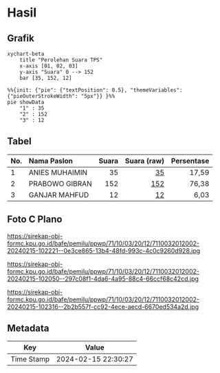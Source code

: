 # Hasil

## Grafik

```mermaid
xychart-beta
    title "Perolehan Suara TPS"
    x-axis [01, 02, 03]
    y-axis "Suara" 0 --> 152
    bar [35, 152, 12]
```

```mermaid
%%{init: {"pie": {"textPosition": 0.5}, "themeVariables": {"pieOuterStrokeWidth": "5px"}} }%%
pie showData
    "1" : 35
    "2" : 152
    "3" : 12
```

## Tabel

| No. | Nama Paslon    | Suara | Suara (raw) | Persentase |
|:--- |:-------------- | -----:| -----------:| ----------:|
| 1   | ANIES MUHAIMIN | 35    | [35][p-1]   | 17,59      |
| 2   | PRABOWO GIBRAN | 152   | [152][p-2]  | 76,38      |
| 3   | GANJAR MAHFUD  | 12    | [12][p-3]   | 6,03       |


[p-1]: https://github.com/gigit-pemilu/pemilu-2024-71-sulawesi-utara/blob/main/pilpres/hitung-suara/sub/71-sulawesi-utara/sub/10-bolaang-mongondow-timur/sub/03-nuangan/sub/2012-loyow/sub/002-tps/sub/paslon-1.txt
[p-2]: https://github.com/gigit-pemilu/pemilu-2024-71-sulawesi-utara/blob/main/pilpres/hitung-suara/sub/71-sulawesi-utara/sub/10-bolaang-mongondow-timur/sub/03-nuangan/sub/2012-loyow/sub/002-tps/sub/paslon-2.txt
[p-3]: https://github.com/gigit-pemilu/pemilu-2024-71-sulawesi-utara/blob/main/pilpres/hitung-suara/sub/71-sulawesi-utara/sub/10-bolaang-mongondow-timur/sub/03-nuangan/sub/2012-loyow/sub/002-tps/sub/paslon-3.txt

## Foto C Plano

https://sirekap-obj-formc.kpu.go.id/bafe/pemilu/ppwp/71/10/03/20/12/7110032012002-20240215-102221--0e3ce865-13b4-48fd-993c-4c0c9260d928.jpg

https://sirekap-obj-formc.kpu.go.id/bafe/pemilu/ppwp/71/10/03/20/12/7110032012002-20240215-102050--297c08f1-4da6-4a95-88c4-66ccf68c42cd.jpg

https://sirekap-obj-formc.kpu.go.id/bafe/pemilu/ppwp/71/10/03/20/12/7110032012002-20240215-102316--2b2b557f-cc92-4ece-aecd-6670ed534a2d.jpg


## Metadata

| Key        | Value               |
| ---------- | ------------------- |
| Time Stamp | 2024-02-15 22:30:27 |



